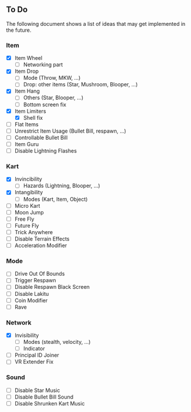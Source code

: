 ## To Do
The following document shows a list of ideas that may get implemented in the future.

### Item
- [x] Item Wheel
	- [ ] Networking part
- [x] Item Drop
	- [ ] Mode (Throw, MKW, ...)
	- [ ] Drop: other items (Star, Mushroom, Blooper, ...)
- [x] Item Hang
	- [ ] Others (Star, Blooper, ...)
	- [ ] Bottom screen fix
- [x] Item Limiters
	- [x] Shell fix
- [ ] Flat Items
- [ ] Unrestrict Item Usage (Bullet Bill, respawn, ...)
- [ ] Controllable Bullet Bill
- [ ] Item Guru
- [ ] Disable Lightning Flashes

### Kart
- [x] Invincibility
	- [ ] Hazards (Lightning, Blooper, ...)
- [x] Intangibility
	- [ ] Modes (Kart, Item, Object)
- [ ] Micro Kart
- [ ] Moon Jump
- [ ] Free Fly
- [ ] Future Fly
- [ ] Trick Anywhere
- [ ] Disable Terrain Effects
- [ ] Acceleration Modifier

### Mode
- [ ] Drive Out Of Bounds
- [ ] Trigger Respawn
- [ ] Disable Respawn Black Screen
- [ ] Disable Lakitu
- [ ] Coin Modifier
- [ ] Rave

### Network
- [x] Invisibility
	- [ ] Modes (stealth, velocity, ...)
	- [ ] Indicator
- [ ] Principal ID Joiner
- [ ] VR Extender Fix

### Sound
- [ ] Disable Star Music
- [ ] Disable Bullet Bill Sound
- [ ] Disable Shrunken Kart Music